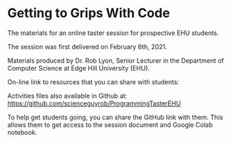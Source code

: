 # Getting to Grips With Code
The materials for an online taster session for prospective EHU students.

The session was first delivered on February 6th, 2021.

Materials produced by Dr. Rob Lyon, Senior Lecturer in the Department of Computer Science at Edge Hill University (EHU).

On-line link to resources that you can share with students:

Activities files also available in Github at: https://github.com/scienceguyrob/ProgrammingTasterEHU

To help get students going, you can share the GitHub link with them. This allows them to get access to the session document and Google Colab notebook.
